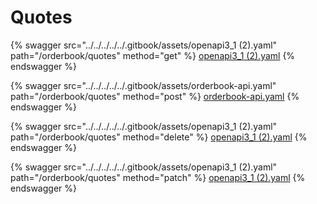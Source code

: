 # Quotes



{% swagger src="../../../../../.gitbook/assets/openapi3_1 (2).yaml" path="/orderbook/quotes" method="get" %}
[openapi3_1 (2).yaml](<../../../../../.gitbook/assets/openapi3_1 (2).yaml>)
{% endswagger %}

{% swagger src="../../../../../.gitbook/assets/orderbook-api.yaml" path="/orderbook/quotes" method="post" %}
[orderbook-api.yaml](../../../../../.gitbook/assets/orderbook-api.yaml)
{% endswagger %}

{% swagger src="../../../../../.gitbook/assets/openapi3_1 (2).yaml" path="/orderbook/quotes" method="delete" %}
[openapi3_1 (2).yaml](<../../../../../.gitbook/assets/openapi3_1 (2).yaml>)
{% endswagger %}

{% swagger src="../../../../../.gitbook/assets/openapi3_1 (2).yaml" path="/orderbook/quotes" method="patch" %}
[openapi3_1 (2).yaml](<../../../../../.gitbook/assets/openapi3_1 (2).yaml>)
{% endswagger %}
